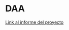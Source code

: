 # DAA

[Link al informe del proyecto](https://github.com/lido1015/DAA/blob/main/Proyecto/report.pdf)
